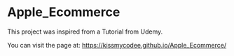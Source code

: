 # Apple_Ecommerce

This project was inspired from a Tutorial from Udemy.

You can visit the page at: https://kissmycodee.github.io/Apple_Ecommerce/

